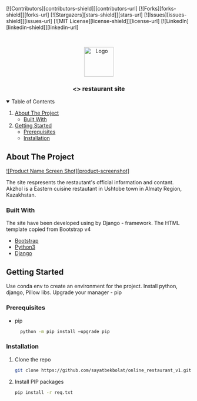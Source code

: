 


<!-- PROJECT SHIELDS -->

[![Contributors][contributors-shield]][contributors-url]
[![Forks][forks-shield]][forks-url]
[![Stargazers][stars-shield]][stars-url]
[![Issues][issues-shield]][issues-url]
[![MIT License][license-shield]][license-url]
[![LinkedIn][linkedin-shield]][linkedin-url]


<!-- PROJECT LOGO -->
<br />
<p align="center">
  <a href="https://github.com/othneildrew/Best-README-Template">
    <img src="images/logo.png" alt="Logo" width="80" height="80">
  </a>

  <h3 align="center"><<AQJOL>> restaurant site</h3>


</p>


<!-- TABLE OF CONTENTS -->
<details open="open">
  <summary>Table of Contents</summary>
  <ol>
    <li>
      <a href="#about-the-project">About The Project</a>
      <ul>
        <li><a href="#built-with">Built With</a></li>
      </ul>
    </li>
    <li>
      <a href="#getting-started">Getting Started</a>
      <ul>
        <li><a href="#prerequisites">Prerequisites</a></li>
        <li><a href="#installation">Installation</a></li>
      </ul>
    </li>
    
  </ol>
</details>



<!-- ABOUT THE PROJECT -->
## About The Project

[![Product Name Screen Shot][product-screenshot]](https://github.com/sayatbekbolat/online_restaurant_v1/blob/main/media/restaurant_site.jpeg)

The site respresents the restautant's official information and contant. Akzhol is a Eastern cuisine restautant in Ushtobe town in Almaty Region, Kazakhstan.   

### Built With

The site have been developed using by Django - framework. The HTML template copied from Bootstrap v4
* [Bootstrap](https://getbootstrap.com)
* [Python3](https://www.python.org/download/releases/3.0/)
* [Django](https://www.djangoproject.com/)



<!-- GETTING STARTED -->
## Getting Started

Use conda env to create an environment for the project. Install python, django, Pillow libs. Upgrade your manager - pip 

### Prerequisites


* pip
  ```sh
    python -m pip install –upgrade pip
  ```

### Installation

1. Clone the repo
   ```sh
   git clone https://github.com/sayatbekbolat/online_restaurant_v1.git
   ```
2. Install PIP packages
   ```sh
   pip install -r req.txt
   ```
